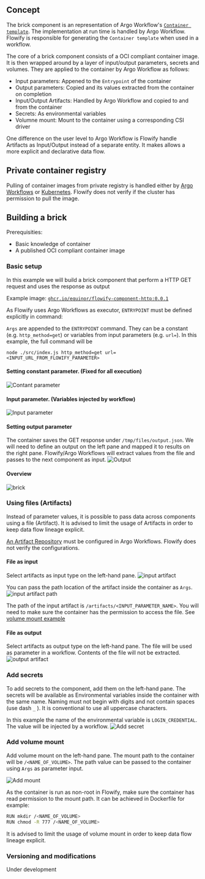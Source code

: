 ## Concept

The brick component is an representation of Argo Workflow's [`Container template`](https://argoproj.github.io/argo-workflows/fields/#container). The implementation at run time is handled by Argo Workflow. Flowify is responsible for generating the `Container template` when used in a workflow. 

The core of a brick component consists of a OCI compliant container image. It is then wrapped around by a layer of input/output parameters, secrets and volumes. They are applied to the container by Argo Workflow as follows:

- Input parameters: Appened to the `Entrypoint` of the container
- Output parameters: Copied and its values extracted from the container on completion
- Input/Output Artifacts: Handled by Argo Workflow and copied to and from the container
- Secrets: As environmental variables
- Volumne mount: Mount to the container using a corresponding CSI driver

One difference on the user level to Argo Workflow is Flowify handle Artifacts as Input/Output instead of a separate entity. It makes allows a more explicit and declarative data flow.

## Private container registry

Pulling of container images from private registry is handled either by [Argo Workflows](https://github.com/argoproj/argo-workflows/blob/master/examples/image-pull-secrets.yaml) or [Kubernetes](https://kubernetes.io/docs/tasks/configure-pod-container/configure-service-account/#add-imagepullsecrets-to-a-service-account). Flowify does not verify if the cluster has permission to pull the image.

## Building a brick

Prerequisities:

- Basic knowledge of container
- A published OCI compliant container image

### Basic setup
In this example we will build a brick component that perform a HTTP GET request and uses the response as output

Example image: [`ghcr.io/equinor/flowify-component-http:0.0.1`](https://github.com/equinor/flowify-component-http)

As Flowify uses Argo Workflows as executor, `ENTRYPOINT` must be defined explicitly in command:

`Args` are appended to the `ENTRYPOINT` command. They can be a constant (e.g. `http_method=get`) or variables from input parameters (e.g. `url=`). In this example, the full command will be 

`node ./src/index.js http_method=get url=<INPUT_URL_FROM_FLOWIFY_PARAMETER>`



#### Setting constant parameter. (Fixed for all execution)
![Contant parameter](./assets/bricks/constant.PNG)

#### Input parameter. (Variables injected by workflow)
![Input parameter](./assets/bricks/url.PNG)

#### Setting output parameter
The container saves the GET response under `/tmp/files/output.json`. We will need to define an output on the left pane and mapped it to results on the right pane. Flowify/Argo Workflows will extract values from the file and passes to the next component as input.
![Output](./assets/bricks/result.PNG)

#### Overview
![brick](./assets/bricks/brick.PNG)

### Using files (Artifacts)
Instead of parameter values, it is possible to pass data across components using a file (Artifact). It is advised to limit the usage of Artifacts in order to keep data flow lineage explicit.

[An Artifact Repository](https://argoproj.github.io/argo-workflows/configure-artifact-repository/) must be configured in Argo Workflows. Flowify does not verify the configurations.
#### File as input
Select artifacts as input type on the left-hand pane.
![input artifact](./assets/bricks/input_artifact.PNG)

You can pass the path location of the artifact inside the container as `Args`.
![input artifact path](./assets/bricks/input_artifact_path.PNG)

The path of the input artifact is `/artifacts/<INPUT_PARAMETER_NAME>`. You will need to make sure the container has the permission to access the file. See [volume mount example](./bricks.md#add-volume-mount)

#### File as output
Select artifacts as output type on the left-hand pane. The file will be used as parameter in a workflow. Contents of the file will not be extracted.
![output artifact](./assets/bricks/artifact1.PNG)

### Add secrets
To add secrets to the component, add them on the left-hand pane. The secrets will be available as Environmental variables inside the container with the same name. 
Naming must not begin with digits and not contain spaces (use dash `_` ). It is conventional to use all uppercase characters.

In this example the name of the environmental variable is `LOGIN_CREDENTIAL`. The value will be injected by a workflow.
![Add secret](./assets/bricks/secret.PNG)
### Add volume mount
Add volume mount on the left-hand pane. The mount path to the container will be `/<NAME_OF_VOLUME>`. The path value can be passed to the container using `Args` as parameter input.

![Add mount](./assets/bricks/mount.PNG)

As the container is run as non-root in Flowify, make sure the container has read permission to the mount path. It can be achieved in Dockerfile for example:

```bash
RUN mkdir /<NAME_OF_VOLUME>
RUN chmod -R 777 /<NAME_OF_VOLUME>
```

It is advised to limit the usage of volume mount in order to keep data flow lineage explicit.

### Versioning and modifications
Under development
